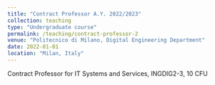 ```yaml
---
title: "Contract Professor A.Y. 2022/2023"
collection: teaching
type: "Undergraduate course"
permalink: /teaching/contract-professor-2
venue: "Politecnico di Milano, Digital Engineering Department"
date: 2022-01-01
location: "Milan, Italy"
---
```


Contract Professor for IT Systems and Services, INGDIG2-3, 10 CFU
